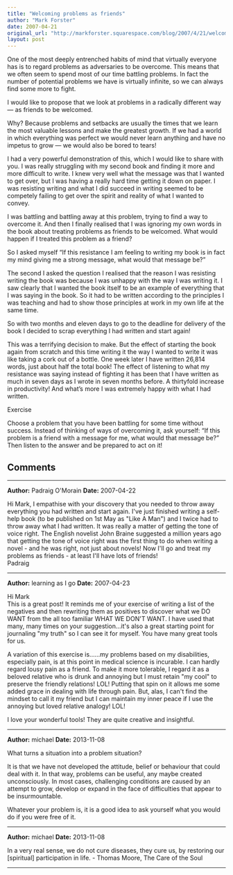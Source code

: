 ```yaml
---
title: "Welcoming problems as friends"
author: "Mark Forster"
date: 2007-04-21
original_url: "http://markforster.squarespace.com/blog/2007/4/21/welcoming-problems-as-friends.html"
layout: post
---
```


One of the most deeply entrenched habits of mind that virtually everyone has is to regard problems as adversaries to be overcome. This means that we often seem to spend most of our time battling problems. In fact the number of potential problems we have is virtually infinite, so we can always find some more to fight.

I would like to propose that we look at problems in a radically different way — as friends to be welcomed.

Why? Because problems and setbacks are usually the times that we learn the most valuable lessons and make the greatest growth. If we had a world in which everything was perfect we would never learn anything and have no impetus to grow — we would also be bored to tears!

I had a very powerful demonstration of this, which I would like to share with you. I was really struggling with my second book and finding it more and more difficult to write. I knew very well what the message was that I wanted to get over, but I was having a really hard time getting it down on paper. I was resisting writing and what I did succeed in writing seemed to be competely failing to get over the spirit and reality of what I wanted to convey.

I was battling and battling away at this problem, trying to find a way to overcome it. And then I finally realised that I was ignoring my own words in the book about treating problems as friends to be welcomed. What would happen if I treated this problem as a friend?

So I asked myself “If this resistance I am feeling to writing my book is in fact my mind giving me a strong message, what would that message be?”

The second I asked the question I realised that the reason I was resisting writing the book was because I was unhappy with the way I was writing it. I saw clearly that I wanted the book itself to be an example of everything that I was saying in the book. So it had to be written according to the principles I was teaching and had to show those principles at work in my own life at the same time.

So with two months and eleven days to go to the deadline for delivery of the book I decided to scrap everything I had written and start again!

This was a terrifying decision to make. But the effect of starting the book again from scratch and this time writing it the way I wanted to write it was like taking a cork out of a bottle. One week later I have written 26,814 words, just about half the total book! The effect of listening to what my resistance was saying instead of fighting it has been that I have written as much in seven days as I wrote in seven months before. A thirtyfold increase in productivity! And what’s more I was extremely happy with what I had written.

Exercise

Choose a problem that you have been battling for some time without success. Instead of thinking of ways of overcoming it, ask yourself: “If this problem is a friend with a message for me, what would that message be?” Then listen to the answer and be prepared to act on it!


## Comments

---

**Author:** Padraig O'Morain
**Date:** 2007-04-22

Hi Mark, I empathise with your discovery that you needed to throw away everything you had written and start again. I've just finished writing a self-help book (to be published on 1st May as "Like A Man") and I twice had to throw away what I had written. It was really a matter of getting the tone of voice right. The English novelist John Braine suggested a million years ago that getting the tone of voice right was the first thing to do when writing a novel - and he was right, not just about novels! Now I'll go and treat my problems as friends - at least I'll have lots of friends!  
Padraig

---

**Author:** learning as I go
**Date:** 2007-04-23

Hi Mark  
This is a great post! It reminds me of your exercise of writing a list of the negatives and then rewriting them as positives to discover what we DO WANT from the all too familiar WHAT WE DON'T WANT. I have used that many, many times on your suggestion...it's also a great starting point for journaling "my truth" so I can see it for myself. You have many great tools for us.  
  
A variation of this exercise is......my problems based on my disabilities, especially pain, is at this point in medical science is incurable. I can hardly regard lousy pain as a friend. To make it more tolerable, I regard it as a beloved relative who is drunk and annoying but I must retain "my cool" to preserve the friendly relations! LOL! Putting that spin on it allows me some added grace in dealing with life through pain. But, alas, I can't find the mindset to call it my friend but I can maintain my inner peace if I use the annoying but loved relative analogy! LOL!  
  
I love your wonderful tools! They are quite creative and insightful.

---

**Author:** michael
**Date:** 2013-11-08

What turns a situation into a problem situation?  
  
It is that we have not developed the attitude, belief or behaviour that could deal with it. In that way, problems can be useful, any maybe created unconsciously. In most cases, challenging conditions are caused by an attempt to grow, develop or expand in the face of difficulties that appear to be insurmountable.  
  
Whatever your problem is, it is a good idea to ask yourself what you would do if you were free of it.

---

**Author:** michael
**Date:** 2013-11-08

In a very real sense, we do not cure diseases, they cure us, by restoring our [spiritual] participation in life. - Thomas Moore, The Care of the Soul

---
